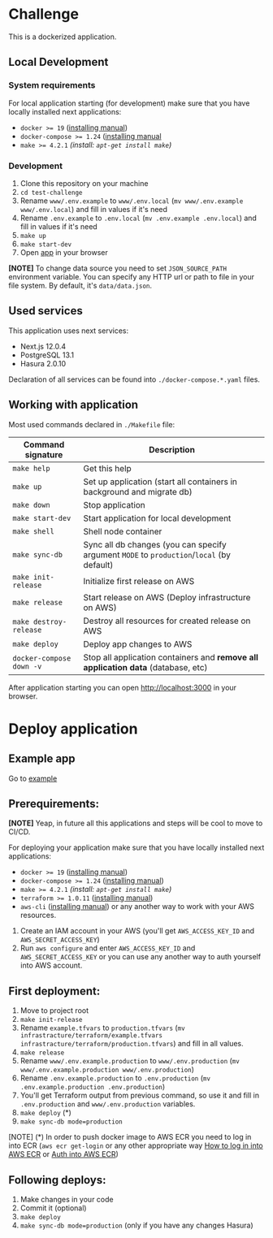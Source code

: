 # Challenge

This is a dockerized application.

## Local Development

### System requirements

For local application starting (for development) make sure that you have locally installed next applications:
- `docker >= 19`
	([installing manual](https://docs.docker.com/engine/install/ubuntu/))
- `docker-compose >= 1.24` ([installing manual](https://docs.docker.com/compose/install/)
- `make >= 4.2.1` _(install: `apt-get install make`)_

### Development

1. Clone this repository on your machine
2. `cd test-challenge`
3. Rename `www/.env.example` to `www/.env.local` (`mv www/.env.example www/.env.local`) and fill in values if it's need
4. Rename `.env.example` to `.env.local` (`mv .env.example .env.local`) and fill in values if it's need
5. `make up`
6. `make start-dev`
7.  Open [app](http://localhost:3000/) in your browser

**[NOTE]** To change data source you need to set `JSON_SOURCE_PATH` environment variable. You can specify any HTTP
url or path to file in your file system. By default, it's `data/data.json`.

## Used services

This application uses next services:

- Next.js 12.0.4
- PostgreSQL 13.1
- Hasura 2.0.10

Declaration of all services can be found into `./docker-compose.*.yaml` files.

## Working with application

Most used commands declared in `./Makefile` file:

| Command signature        | Description                                                                               |
| ------------------------ | ----------------------------------------------------------------------------------------- |
| `make help`              | Get this help                                                                             |
| `make up`                | Set up application (start all containers in background and migrate db)                    |
| `make down`              | Stop application                                                                          |
| `make start-dev`         | Start application for local development                                                   |  |
| `make shell`             | Shell node container                                                                      |  |
| `make sync-db`           | Sync all db changes (you can specify argument `MODE` to `production`/`local` (by default) |
| `make init-release`      | Initialize first release on AWS                                                           |
| `make release`           | Start release on AWS (Deploy infrastructure on AWS)                                       |
| `make destroy-release`   | Destroy all resources for created release on AWS                                          |
| `make deploy`            | Deploy app changes to AWS                                                                 |
| `docker-compose down -v` | Stop all application containers and **remove all application data** (database, etc)       |

After application starting you can open [http://localhost:3000](http://localhost:3000) in your browser.

# Deploy application

## Example app

Go to [example]()

## Prerequirements:

**[NOTE]** Yeap, in future all this applications and steps will be cool to move to CI/CD.

For deploying your application make sure that you have locally installed next applications:
- `docker >= 19`
	([installing manual](https://docs.docker.com/engine/install/ubuntu/))
- `docker-compose >= 1.24` ([installing manual](https://docs.docker.com/compose/install/))
- `make >= 4.2.1` _(install: `apt-get install make`)_
- `terraform >= 1.0.11` ([installing manual](https://www.terraform.io/downloads.html))
- `aws-cli` ([installing manual](https://docs.aws.amazon.com/cli/latest/userguide/getting-started-install.html)) or any another way to work with your AWS resources.

1. Create an IAM account in your AWS (you'll get `AWS_ACCESS_KEY_ID` and `AWS_SECRET_ACCESS_KEY`)
2. Run `aws configure` and enter `AWS_ACCESS_KEY_ID` and `AWS_SECRET_ACCESS_KEY` or you can use any another way to auth yourself into AWS account.

## First deployment:

1. Move to project root
2. `make init-release`
3. Rename `example.tfvars` to `production.tfvars` (`mv infrastracture/terraform/example.tfvars infrastracture/terraform/production.tfvars`) and fill in all values.
4. `make release`
5. Rename `www/.env.example.production` to `www/.env.production` (`mv www/.env.example.production www/.env.production`)
5. Rename `.env.example.production` to `.env.production` (`mv .env.example.production .env.production`)
6. You'll get Terraform output from previous command, so use it and fill in `.env.production` and `www/.env.production` variables.
7. `make deploy` (*)
8. `make sync-db mode=production`

[NOTE] (*) In order to push docker image to AWS ECR you need to log in into ECR (`aws ecr get-login` or any other appropriate way [How to log in into AWS ECR](https://serverfault.com/questions/1004915/what-is-the-proper-way-to-log-in-to-ecr) or [Auth into AWS ECR](https://docs.aws.amazon.com/AmazonECR/latest/userguide/getting-started-cli.html#cli-authenticate-registry))

## Following deploys:

1. Make changes in your code
2. Commit it (optional)
3. `make deploy`
4. `make sync-db mode=production` (only if you have any changes Hasura)